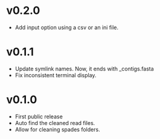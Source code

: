 # v0.2.0
- Add input option using a csv or an ini file.

# v0.1.1
- Update symlink names. Now, it ends with _contigs.fasta
- Fix inconsistent terminal display.

# v0.1.0
- First public release
- Auto find the cleaned read files.
- Allow for cleaning spades folders.